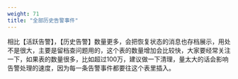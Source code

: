 ```yaml
---
weight: 71
title: "全部历史告警事件"
---
```


相比【活跃告警】，【历史告警】数量更多，会把恢复状态的消息也存档展示，用处不是很大，主要是留档查问题用的，这个表的数量增加会比较快，大家要经常关注一下，如果表的数量很多，比如超过100万，建议做一下清理，量太大的话会影响告警处理的速度，因为每一条告警事件都要往这个表里插入。